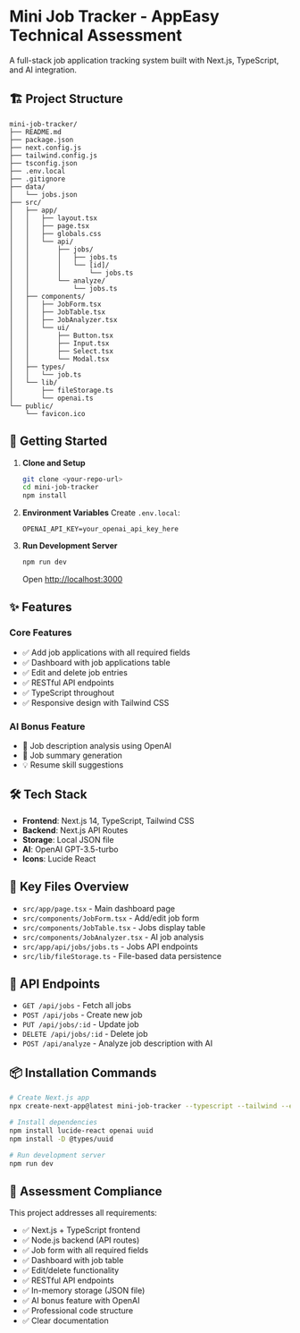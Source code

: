 # Mini Job Tracker - AppEasy Technical Assessment

A full-stack job application tracking system built with Next.js, TypeScript, and AI integration.

## 🏗️ Project Structure

```
mini-job-tracker/
├── README.md
├── package.json
├── next.config.js
├── tailwind.config.js
├── tsconfig.json
├── .env.local
├── .gitignore
├── data/
│   └── jobs.json
├── src/
│   ├── app/
│   │   ├── layout.tsx
│   │   ├── page.tsx
│   │   ├── globals.css
│   │   └── api/
│   │       ├── jobs/
│   │       │   ├── jobs.ts
│   │       │   └── [id]/
│   │       │       └── jobs.ts
│   │       └── analyze/
│   │           └── jobs.ts
│   ├── components/
│   │   ├── JobForm.tsx
│   │   ├── JobTable.tsx
│   │   ├── JobAnalyzer.tsx
│   │   └── ui/
│   │       ├── Button.tsx
│   │       ├── Input.tsx
│   │       ├── Select.tsx
│   │       └── Modal.tsx
│   ├── types/
│   │   └── job.ts
│   └── lib/
│       ├── fileStorage.ts
│       └── openai.ts
└── public/
    └── favicon.ico
```

## 🚀 Getting Started

1. **Clone and Setup**
   ```bash
   git clone <your-repo-url>
   cd mini-job-tracker
   npm install
   ```

2. **Environment Variables**
   Create `.env.local`:
   ```
   OPENAI_API_KEY=your_openai_api_key_here
   ```

3. **Run Development Server**
   ```bash
   npm run dev
   ```
   Open [http://localhost:3000](http://localhost:3000)

## ✨ Features

### Core Features
- ✅ Add job applications with all required fields
- ✅ Dashboard with job applications table
- ✅ Edit and delete job entries
- ✅ RESTful API endpoints
- ✅ TypeScript throughout
- ✅ Responsive design with Tailwind CSS

### AI Bonus Feature
- 🤖 Job description analysis using OpenAI
- 📝 Job summary generation
- 💡 Resume skill suggestions

## 🛠️ Tech Stack

- **Frontend**: Next.js 14, TypeScript, Tailwind CSS
- **Backend**: Next.js API Routes
- **Storage**: Local JSON file
- **AI**: OpenAI GPT-3.5-turbo
- **Icons**: Lucide React

## 📁 Key Files Overview

- `src/app/page.tsx` - Main dashboard page
- `src/components/JobForm.tsx` - Add/edit job form
- `src/components/JobTable.tsx` - Jobs display table
- `src/components/JobAnalyzer.tsx` - AI job analysis
- `src/app/api/jobs/jobs.ts` - Jobs API endpoints
- `src/lib/fileStorage.ts` - File-based data persistence

## 🧪 API Endpoints

- `GET /api/jobs` - Fetch all jobs
- `POST /api/jobs` - Create new job
- `PUT /api/jobs/:id` - Update job
- `DELETE /api/jobs/:id` - Delete job
- `POST /api/analyze` - Analyze job description with AI

## 📦 Installation Commands

```bash
# Create Next.js app
npx create-next-app@latest mini-job-tracker --typescript --tailwind --eslint --app

# Install dependencies
npm install lucide-react openai uuid
npm install -D @types/uuid

# Run development server
npm run dev
```

## 🎯 Assessment Compliance

This project addresses all requirements:
- ✅ Next.js + TypeScript frontend
- ✅ Node.js backend (API routes)
- ✅ Job form with all required fields
- ✅ Dashboard with job table
- ✅ Edit/delete functionality
- ✅ RESTful API endpoints
- ✅ In-memory storage (JSON file)
- ✅ AI bonus feature with OpenAI
- ✅ Professional code structure
- ✅ Clear documentation